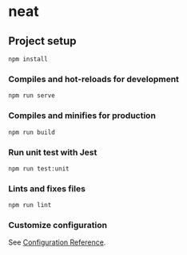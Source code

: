 # neat

## Project setup
```
npm install
```

### Compiles and hot-reloads for development
```
npm run serve
```

### Compiles and minifies for production
```
npm run build
```

### Run unit test with Jest
```
npm run test:unit
```

### Lints and fixes files
```
npm run lint
```

### Customize configuration
See [Configuration Reference](https://cli.vuejs.org/config/).
